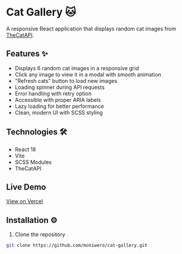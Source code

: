# Cat Gallery 🐱

A responsive React application that displays random cat images from [TheCatAPI](https://thecatapi.com/).

## Features ✨

- Displays 6 random cat images in a responsive grid
- Click any image to view it in a modal with smooth animation
- "Refresh cats" button to load new images
- Loading spinner during API requests
- Error handling with retry option
- Accessible with proper ARIA labels
- Lazy loading for better performance
- Clean, modern UI with SCSS styling

## Technologies 🛠️

- React 18
- Vite
- SCSS Modules
- TheCatAPI

## Live Demo

[View on Vercel](https://cat-gallery.vercel.app)

## Installation ⚙️

1. Clone the repository

```bash
git clone https://github.com/moniwero/cat-gallery.git
```
